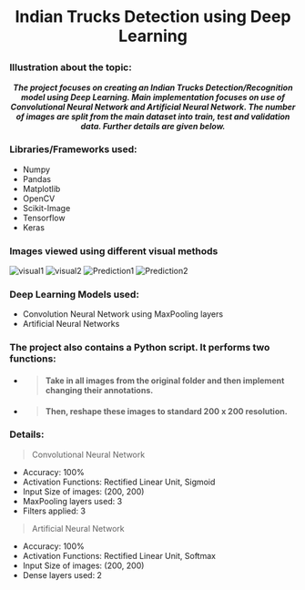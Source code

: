 # <p align = 'center'> Indian Trucks Detection using Deep Learning </p>
### Illustration about the topic:
<p align = 'center'>
    <b>
        <i>The project focuses on creating an Indian Trucks Detection/Recognition model using Deep Learning.
            Main implementation focuses on use of Convolutional Neural Network and Artificial Neural Network.
            The number of images are split from the main dataset into train, test and validation data.
            Further details are given below.
        </i>
    </b>   
</p>
    

### Libraries/Frameworks used:
<ul>
    <li>Numpy</li>
    <li>Pandas</li>
    <li>Matplotlib</li>
    <li>OpenCV</li>
    <li>Scikit-Image</li>
    <li>Tensorflow</li>
    <li>Keras</li>
</ul>

### Images viewed using different visual methods
![visual1](https://user-images.githubusercontent.com/75735209/214535817-a29d089d-d95b-4b06-91af-8dc762d0cf55.png)
![visual2](https://user-images.githubusercontent.com/75735209/214535827-930f2418-955f-49da-84c6-aa555c2465d0.png)
![Prediction1](https://user-images.githubusercontent.com/75735209/214535833-dd3fe20c-ad51-4648-9bcd-a25244b79d94.png)
![Prediction2](https://user-images.githubusercontent.com/75735209/214535834-2ee6086d-56d6-443b-aff4-4ede6b2bace4.png)

### Deep Learning Models used:
<ul>
    <li>Convolution Neural Network using MaxPooling layers</li>
    <li>Artificial Neural Networks</li>
</ul>

### The project also contains a Python script. It performs two functions:
- > #### Take in all images from the original folder and then implement changing their annotations.
- > #### Then, reshape these images to standard 200 x 200 resolution.

### Details:
> Convolutional Neural Network
<ul>
    <li>Accuracy: 100%</li>
    <li>Activation Functions: Rectified Linear Unit, Sigmoid</li>
    <li>Input Size of images: (200, 200)</li>
    <li>MaxPooling layers used: 3</li>
    <li>Filters applied: 3</li>
</ul>

> Artificial Neural Network
<ul>
    <li>Accuracy: 100%</li>
    <li>Activation Functions: Rectified Linear Unit, Softmax</li>
    <li>Input Size of images: (200, 200)</li>
    <li>Dense layers used: 2</li>
</ul>









